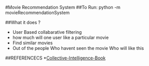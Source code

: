 #Movie Recommendation System
##To Run:
     python -m movieRecommendationSystem

##What it does ?
* User Based collabarative filtering
* how much will one user like a particular  movie
* Find similar movies
* Out of the people Who havent seen the movie Who will like this 

##REFERENCECS
*[Collective-Intelligence-Book](http://www.amazon.com/Programming-Collective-Intelligence-Building-Applications/dp/0596529325)

